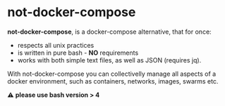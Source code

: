 # not-docker-compose
<b>not-docker-compose</b>, is a docker-compose alternative, that for once:
- respects all unix practices 
- is written in pure bash - <b>NO</b> requirements
- works with both simple text files, as well as JSON (requires jq). 

With not-docker-compose you can collectivelly manage all aspects of a docker environment, such as containers, networks, images, swarms etc.

:warning: <b>please use bash version > 4</b>
